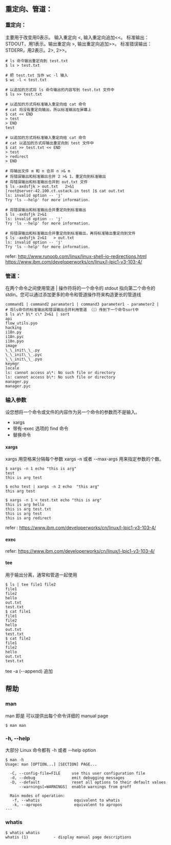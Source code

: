 ## 重定向、管道：
### 重定向：
主要用于改变用0表示。 输入重定向 <, 输入重定向追加<<。
标准输出：STDOUT，用1表示。输出重定向 >, 输出重定向追加>>。
标准错误输出：STDERR，用2表示。2>, 2>>。

```
# ls 命令输出重定向到 test.txt
$ ls > test.txt

# 把 test.txt 当作 wc -l 输入
$ wc -l < test.txt

# 以追加的方式将 ls 命令输出的内容写到 test.txt 文件中
$ ls >> test.txt

# 以追加的方式将标准输入重定向给 cat 命令
# cat 将没有重定向输出，所以标准输出在屏幕上
$ cat << END
> test
> END
test

# 以追加的方式将标准输入重定向给 cat 命令
# cat 以追加的方式将输出重定向到 test 文件中
$ cat >> test.txt << END
> test
> redirect
> END

# 将输出文件 m 和 n 合并 n >& m
# 将错误输出和标准输出合并 2 >& 1，重定向到标准输出
# 将错误输出和标准输出合并到 out.txt 文件
$ ls -axdsfjk > out.txt   2>&1
[root@server-42.100.ct.ustack.in test ]$ cat out.txt
ls: invalid option -- 'j'
Try 'ls --help' for more information.

# 将错误输出和标准输出合并重定向到标准输出
$ ls -axdsfjk 2>&1
ls: invalid option -- 'j'
Try 'ls --help' for more information.

# 将错误输出和标准输出合并重定向到标准输出，再将标准输出重定向到文件
$ ls -axdsfjk 2>&1   > out.txt
ls: invalid option -- 'j'
Try 'ls --help' for more information.
```

refer: http://www.runoob.com/linux/linux-shell-io-redirections.html
       https://www.ibm.com/developerworks/cn/linux/l-lpic1-v3-103-4/

### 管道：
在两个命令之间使用管道 | 操作符将的一个命令的 stdout 指向第二个命令的 stdin。您可以通过添加更多的命令和管道操作符来构造更长的管道线

```
command1 | command2 paramater1 | command3 parameter1 - parameter2 |
# 将ls命令的标准输出和错误输出合并利用管道 （|）传到下一个命令sort中
$ ls a\* b\* c\* 2>&1 | sort
api
flow_utils.pyo
hacking
i18n.py
i18n.pyc
i18n.pyo
image
\_\_init\_\_.py
\_\_init\_\_.pyc
\_\_init\_\_.pyo
keymgr
locale
ls: cannot access a\*: No such file or directory
ls: cannot access b\*: No such file or directory
manager.py
manager.pyc
```

### 输入参数
设您想将一个命令或文件的内容作为另一个命令的参数而不是输入。
- xargs
- 带有-exec 选项的 find 命令
- 替换命令


#### xargs
xargs 用空格来分隔每个参数
xargs -n 或者 --max-args 用来指定参数的个数。

```
$ xargs -n 1 echo "this is arg"
test
this is arg test

$ echo test | xargs -n 2 echo  "this arg"
this arg test

$ xargs -n 1 < test.txt echo "this is arg"
this is arg hello
this is arg test.txt
this is arg test
this is arg redirect
```
refer : https://www.ibm.com/developerworks/cn/linux/l-lpic1-v3-103-4/

#### exec

refer: https://www.ibm.com/developerworks/cn/linux/l-lpic1-v3-103-4/

#### tee
用于输出分离，通常和管道一起使用
```
$ ls | tee file1 file2
file1
file2
hello
out.txt
test.txt
$ cat file1
file1
file2
hello
out.txt
test.txt
$ cat file2
file1
file2
hello
out.txt
test.txt
```
tee -a (--append) 追加

## 帮助

### man
man 即是 可以提供出每个命令详细的 manual page
```
$ man man
```

### -h, --help
大部分 Linux 命令都有 -h 或者 --help option

```
$ man -h
Usage: man [OPTION...] [SECTION] PAGE...

  -C, --config-file=FILE     use this user configuration file
  -d, --debug                emit debugging messages
  -D, --default              reset all options to their default values
      --warnings[=WARNINGS]  enable warnings from groff

  Main modes of operation:
   -f, --whatis               equivalent to whatis
   -k, --apropos              equivalent to apropos
···
```

### whatis
```
$ whatis whatis
whatis (1)           - display manual page descriptions
```

